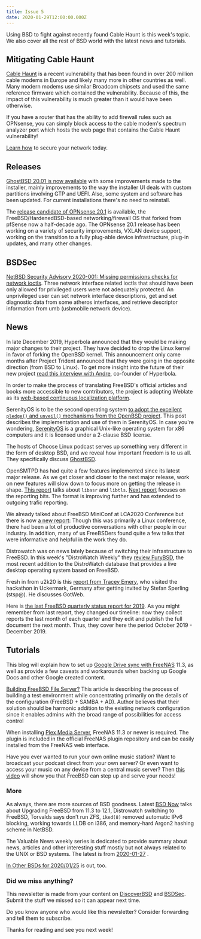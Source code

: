 ```yaml
---
title: Issue 5
date: 2020-01-29T12:00:00.000Z
---
```


Using BSD to fight against recently found Cable Haunt is this week's topic. We also cover all the rest of BSD world with the latest news and tutorials.

<!-- more -->

## Mitigating Cable Haunt

[Cable Haunt](https://cablehaunt.com/?utm_source=bsdweekly) is a recent vulnerability that has been found in over 200 million cable modems in Europe and likely many more in other countries as well. Many modern modems use similar Broadcom chipsets and used the same reference firmware which contained the vulnerability. Because of this, the impact of this vulnerability is much greater than it would have been otherwise.

If you have a router that has the ability to add firewall rules such as OPNsense, you can simply block access to the cable modem's spectrum analyzer port which hosts the web page that contains the Cable Haunt vulnerability!

[Learn how](https://homenetworkguy.com/how-to/protect-against-cable-haunt-vulnerability-using-opnsense/?utm_source=bsdweekly) to secure your network today.

## Releases

[GhostBSD 20.01 is now available](https://www.ghostbsd.org/20.01_release_announcement?utm_source=bsdweekly) with some improvements made to the installer, mainly improvements to the way the installer UI deals with custom partitions involving GTP and UEFI. Also, some system and software has been updated. For current installations there's no need to reinstall.

The [release candidate of OPNsense 20.1](https://www.phoronix.com/scan.php?page=news_item&px=OPNsense-20.1-RC1-Released&utm_source=bsdweekly) is available, the FreeBSD/HardenedBSD-based networking/firewall OS that forked from pfSense now a half-decade ago. The OPNsense 20.1 release has been working on a variety of security improvements, VXLAN device support, working on the transition to a fully plug-able device infrastructure, plug-in updates, and many other changes.

## BSDSec

[NetBSD Security Advisory 2020-001: Missing permissions checks for network ioctls](https://bsdsec.net/articles/netbsd-security-advisory-2020-001-missing-permissions-checks-for-network-ioctls?utm_source=bsdweekly). Three network interface related ioctls that should have been only allowed for privileged users were not adequately protected. An unprivileged user can set network interface descriptions, get and set diagnostic data from some atheros interfaces, and retrieve descriptor information from umb (usbmobile network device).

## News

In late December 2019, Hyperbola announced that they would be making major changes to their project. They have decided to drop the Linux kernel in favor of forking the OpenBSD kernel. This announcement only came months after Project Trident announced that they were going in the opposite direction (from BSD to Linux). To get more insight into the future of their new project [read this interview with Andre](https://itsfoss.com/hyperbola-linux-bsd/?utm_source=bsdweekly), co-founder of Hyperbola.

In order to make the process of translating FreeBSD's official articles and books more accessible to new contributors, the project is adopting Weblate as its [web-based continuous localization platform](https://www.freebsd.org/news/newsflash.html#event20200121:01?utm_source=bsdweekly).

SerenityOS is to be the second operating system [to adopt the excellent `pledge()` and `unveil()` mechanisms from the OpenBSD project](https://awesomekling.github.io/pledge-and-unveil-in-SerenityOS/?utm_source=bsdweekly). This post describes the implementation and use of them in SerenityOS. In case you're wondering, [SerenityOS](https://github.com/SerenityOS/serenity?utm_source=bsdweekly) is a graphical Unix-like operating system for x86 computers and it is licensed under a 2-clause BSD license.

The hosts of Choose Linux podcast serves up something very different in the form of desktop BSD, and we reveal how important freedom is to us all. They specifically discuss [GhostBSD](https://chooselinux.show/27?utm_source=bsdweekly).

OpenSMTPD has had quite a few features implemented since its latest major release. As we get closer and closer to the next major release, work on new features will slow down to focus more on getting the release in shape. [This report](https://poolp.org/posts/2020-01-22/january-2020-opensmtpd-work-libasr-and-libtls/?utm_source=bsdweekly) talks about  `libasr` and `libtls`. [Next report](https://poolp.org/posts/2018-11-09/opensmtpd-reporting-update/?utm_source=bsdweekly) focuses on the reporting bits. The format is improving further and has extended to outgoing trafic reporting.

We already talked about FreeBSD MiniConf at LCA2020 Conference but there is now [a new report](https://www.freebsdfoundation.org/blog/freebsd-miniconf-at-lca2020-conference-recap/?utm_source=bsdweekly): Though this was primarily a Linux conference, there had been a lot of productive conversations with other people in our industry. In addition, many of us FreeBSDers found quite a few talks that were informative and helpful in the work they do.

Distrowatch was on news lately because of switching their infrastructure to FreeBSD. In this week's "DistroWatch Weekly" they [review FuryBSD](https://distrowatch.com/weekly.php?issue=20200127#furybsd&utm_source=bsdweekly), the most recent addition to the DistroWatch database that provides a live desktop operating system based on FreeBSD.

Fresh in from u2k20 is this [report from Tracey Emery](https://undeadly.org/cgi?action=article;sid=20200121164148&utm_source=bsdweekly), who visited the hackathon in Uckermark, Germany after getting invited by Stefan Sperling (stsp@). He discusses GotWeb.

Here is [the last FreeBSD quarterly status report for 2019](https://www.freebsd.org/news/status/report-2019-10-2019-12.html?utm_source=bsdweekly). As you might remember from last report, they changed our timeline: now they collect reports the last month of each quarter and they edit and publish the full document the next month. Thus, they cover here the period October 2019 - December 2019.

## Tutorials

This blog will explain how to set up [Google Drive sync with FreeNAS](https://www.ixsystems.com/blog/backup-google-drive-to-freenas/?hss_channel=tw-291881151&utm_source=bsdweekly) 11.3, as well as provide a few caveats and workarounds when backing up Google Docs and other Google created content.

[Building FreeBSD File Server?](https://www.vmwareblog.org/building-freebsd-file-server/?utm_source=bsdweekly) This article is describing the process of building a test environment while concentrating primarily on the details of the configuration (FreeBSD + SAMBA + AD). Author believes that their solution should be harmonic addition to the existing network configuration since it enables admins with the broad range of possibilities for access control

When installing [Plex Media Server](https://support.plex.tv/articles/installing-plex-media-server-on-freenas?utm_source=bsdweekly), FreeNAS 11.3 or newer is required. The plugin is included in the official FreeNAS plugin repository and can be easily installed from the FreeNAS web interface.

Have you ever wanted to run your own online music station? Want to broadcast your podcast direct from your own server? Or even want to access your music on any device from a central music server? Then [this video](https://www.youtube.com/watch?v=Ypi5tiC_hVU&utm_source=bsdweekly) will show you that FreeBSD can step up and serve your needs!

### More

As always, there are more sources of BSD goodness. Latest [BSD Now](https://www.youtube.com/watch?v=5szeHJ3gZ7k&utm_source=bsdweekly) talks about Upgrading FreeBSD from 11.3 to 12.1, Distrowatch switching to FreeBSD, Torvalds says don’t run ZFS, `iked(8)` removed automatic IPv6 blocking, working towards LLDB on i386, and memory-hard Argon2 hashing scheme in NetBSD.

The Valuable News weekly series is dedicated to provide summary about news, articles and other interesting stuff mostly but not always related to the UNIX or BSD systems. The latest is from [2020-01-27](https://vermaden.wordpress.com/2020/01/27/valuable-news-2020-01-27/?utm_source=bsdweekly) .

[In Other BSDs for 2020/01/25](https://www.dragonflydigest.com/2020/01/25/24078.html?utm_source=bsdweekly) is out, too.

### Did we miss anything?

This newsletter is made from your content on [DiscoverBSD](https://discoverbsd.com) and [BSDSec](https://bsdsec.net). Submit the stuff we missed so it can appear next time.

Do you know anyone who would like this newsletter? Consider forwarding and tell them to subscribe.

Thanks for reading and see you next week!
